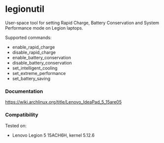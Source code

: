 legionutil
=====

User-space tool for setting Rapid Charge, Battery Conservation and System Performance mode on Legion laptops.

Supported commands:

- enable_rapid_charge
- disable_rapid_charge
- enable_battery_conservation
- disable_battery_conservation
- set_intelligent_cooling
- set_extreme_performance
- set_battery_saving

### Documentation

https://wiki.archlinux.org/title/Lenovo_IdeaPad_5_15are05

### Compatibility

Tested on:

* Lenovo Legion 5 15ACH6H, kernel 5.12.6